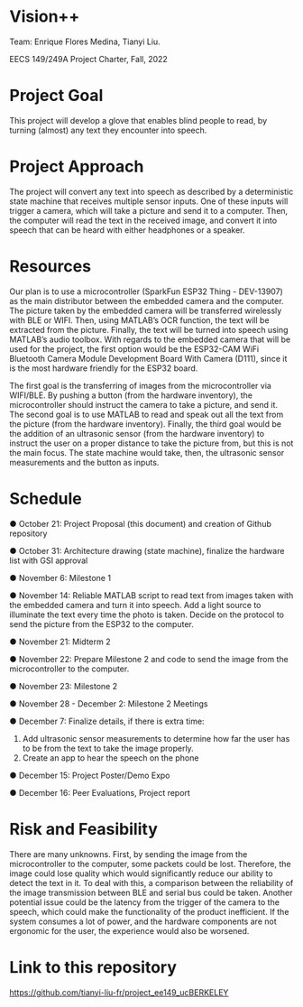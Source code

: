 # Vision++
Team: Enrique Flores Medina, Tianyi Liu.

EECS 149/249A Project Charter, Fall, 2022

# Project Goal
This project will develop a glove that enables blind people to read, by turning (almost) any text they
encounter into speech.

# Project Approach
The project will convert any text into speech as described by a deterministic state machine that receives
multiple sensor inputs. One of these inputs will trigger a camera, which will take a picture and send it to a
computer. Then, the computer will read the text in the received image, and convert it into speech that can
be heard with either headphones or a speaker.

# Resources
Our plan is to use a microcontroller (SparkFun ESP32 Thing - DEV-13907) as the main distributor
between the embedded camera and the computer. The picture taken by the embedded camera will be
transferred wirelessly with BLE or WIFI. Then, using MATLAB’s OCR function, the text will be
extracted from the picture. Finally, the text will be turned into speech using MATLAB’s audio toolbox.
With regards to the embedded camera that will be used for the project, the first option would be the
ESP32-CAM WiFi Bluetooth Camera Module Development Board With Camera (D111), since it is the
most hardware friendly for the ESP32 board.

The first goal is the transferring of images from the microcontroller via WIFI/BLE. By pushing a button
(from the hardware inventory), the microcontroller should instruct the camera to take a picture, and send
it. The second goal is to use MATLAB to read and speak out all the text from the picture (from the
hardware inventory). Finally, the third goal would be the addition of an ultrasonic sensor (from the
hardware inventory) to instruct the user on a proper distance to take the picture from, but this is not the
main focus. The state machine would take, then, the ultrasonic sensor measurements and the button as
inputs.


# Schedule
● October 21: Project Proposal (this document) and creation of Github repository

● October 31: Architecture drawing (state machine), finalize the hardware list with GSI approval

● November 6: Milestone 1

● November 14: Reliable MATLAB script to read text from images taken with the embedded
camera and turn it into speech. Add a light source to illuminate the text every time the photo is
taken. Decide on the protocol to send the picture from the ESP32 to the computer.

● November 21: Midterm 2

● November 22: Prepare Milestone 2 and code to send the image from the microcontroller to the
computer.

● November 23: Milestone 2

● November 28 - December 2: Milestone 2 Meetings

● December 7: Finalize details, if there is extra time:
  1. Add ultrasonic sensor measurements to determine how far the user has to be from the text
to take the image properly.
  2. Create an app to hear the speech on the phone

● December 15: Project Poster/Demo Expo

● December 16: Peer Evaluations, Project report

# Risk and Feasibility
There are many unknowns. First, by sending the image from the microcontroller to the computer, some
packets could be lost. Therefore, the image could lose quality which would significantly reduce our ability
to detect the text in it. To deal with this, a comparison between the reliability of the image transmission
between BLE and serial bus could be taken. Another potential issue could be the latency from the trigger
of the camera to the speech, which could make the functionality of the product inefficient. If the system
consumes a lot of power, and the hardware components are not ergonomic for the user, the experience
would also be worsened.

# Link to this repository
https://github.com/tianyi-liu-fr/project_ee149_ucBERKELEY
